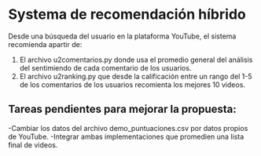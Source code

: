 # Systema de recomendación híbrido

Desde una búsqueda del usuario en la plataforma YouTube, el sistema recomienda apartir de:
1. El archivo u2comentarios.py donde usa el promedio general del análisis del sentimiendo de cada comentario de los usuarios.
2. El archivo u2ranking.py que desde la calificación entre un rango del 1-5 de los comentarios de los usuarios recomienta los mejores 10 videos. 

## Tareas pendientes para mejorar la propuesta:
-Cambiar los datos del archivo demo_puntuaciones.csv por datos propios de YouTube.
-Integrar ambas implementaciones que promedien una lista final de videos.
